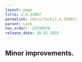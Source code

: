 ```yaml
---
layout: page
title: 2.4.33907
permalink: /docs/lock/2.4.33907/
parent: Lock
nav_order: -24339070
release_date: 28.01.2025
---
```


## Minor improvements.

